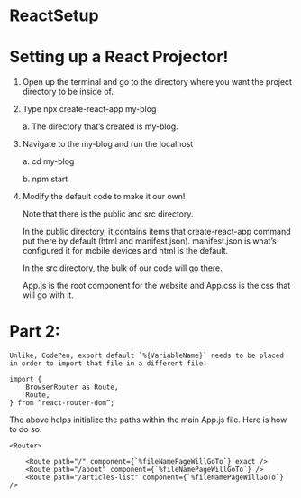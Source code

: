 # ReactSetup

# Setting up a React Projector!

1.	Open up the terminal and go to the directory where you want the project directory to be inside of. 

2.	Type npx create-react-app my-blog

    a.	The directory that’s created is my-blog.

3.	Navigate to the my-blog and run the localhost

    a.	cd my-blog
    
    b.	npm start

4.	Modify the default code to make it our own! 

    Note that there is the public and src directory. 

    In the public directory, it contains items that create-react-app command put there by default (html and       manifest.json). manifest.json is what’s configured it for mobile devices and html is the default. 

    In the src directory, the bulk of our code will go there. 

    App.js is the root component for the website and App.css is the css that will go with it. 










# Part 2:

    Unlike, CodePen, export default `%{VariableName}` needs to be placed in order to import that file in a different file. 

    import {
	    BrowserRouter as Route,
	    Route,
    } from “react-router-dom”;

The above helps initialize the paths within the main App.js file. Here is how to do so. 

    <Router>

        <Route path="/" component={`%fileNamePageWillGoTo`} exact />
        <Route path="/about" component={`%fileNamePageWillGoTo`} />
        <Route path="/articles-list" component={`%fileNamePageWillGoTo`} />

   </Router>









